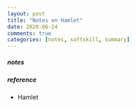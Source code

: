 ```yaml
---
layout: post
title: "Notes on Hamlet"
date: 2020-06-24
comments: true
categories: [notes, softskill, summary]
---
```


##### notes



##### reference
* Hamlet
